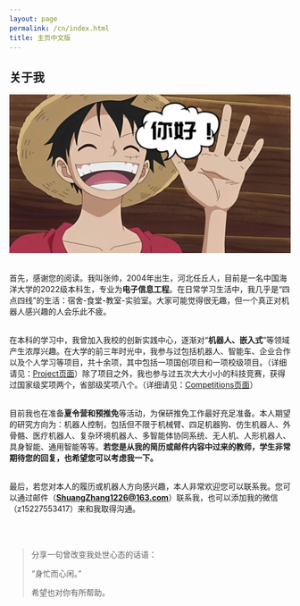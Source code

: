 ```yaml
---
layout: page
permalink: /cn/index.html
title: 主页中文版
---
```


## 关于我

<img src="/images/nihao.png"  class="floatpic">

<br>首先，感谢您的阅读。我叫张帅，2004年出生，河北任丘人，目前是一名中国海洋大学的2022级本科生，专业为**电子信息工程**。在日常学习生活中，我几乎是“四点四线”的生活：宿舍-食堂-教室-实验室。大家可能觉得很无趣，但一个真正对机器人感兴趣的人会乐此不疲。

<br>在本科的学习中，我曾加入我校的创新实践中心，逐渐对“**机器人、嵌入式**”等领域产生浓厚兴趣。在大学的前三年时光中，我参与过包括机器人、智能车、企业合作以及个人学习等项目，共十余项，其中包括一项国创项目和一项校级项目。（详细请见：[Project页面](https://fengwuyunshang.github.io/projects/)）除了项目之外，我也参与过五次大大小小的科技竞赛，获得过国家级奖项两个，省部级奖项八个。（详细请见：[Competitions页面](https://fengwuyunshang.github.io/Competitions/)）

<br>目前我也在准备**夏令营和预推免**等活动，为保研推免工作最好充足准备。本人期望的研究方向为：机器人控制，包括但不限于机械臂、四足机器狗、仿生机器人、外骨骼、医疗机器人、复杂环境机器人、多智能体协同系统、无人机、人形机器人、具身智能、通用智能等等。**若您是从我的简历或邮件内容中过来的教师，学生非常期待您的回复，也希望您可以考虑我一下。**

<br>最后，若您对本人的履历或机器人方向感兴趣，本人非常欢迎您可以联系我。您可以通过邮件（**ShuangZhang1226@163.com**）联系我，也可以添加我的微信（z15227553417）来和我取得沟通。


<br>
<br>

> 分享一句曾改变我处世心态的话语：
>
> “身忙而心闲。”
>
> 希望也对你有所帮助。
